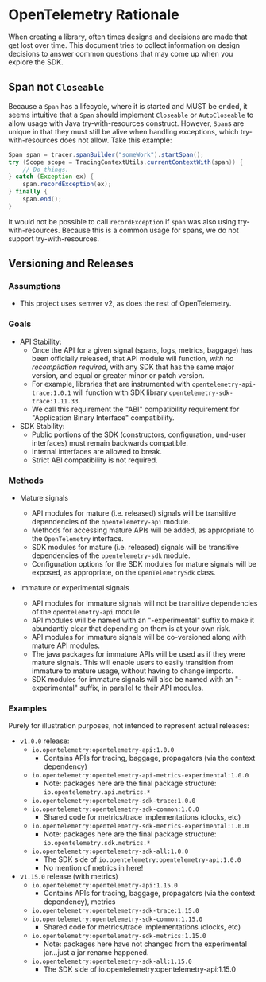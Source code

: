 # OpenTelemetry Rationale

When creating a library, often times designs and decisions are made that get lost over time. This
document tries to collect information on design decisions to answer common questions that may come
up when you explore the SDK.

## Span not `Closeable`

Because a `Span` has a lifecycle, where it is started and MUST be ended, it seems intuitive that a
`Span` should implement `Closeable` or `AutoCloseable` to allow usage with Java try-with-resources
construct. However, `Span`s are unique in that they must still be alive when handling exceptions,
which try-with-resources does not allow. Take this example:

```java
Span span = tracer.spanBuilder("someWork").startSpan();
try (Scope scope = TracingContextUtils.currentContextWith(span)) {
    // Do things.
} catch (Exception ex) {
    span.recordException(ex);
} finally {
    span.end();
}
```

It would not be possible to call `recordException` if `span` was also using try-with-resources.
Because this is a common usage for spans, we do not support try-with-resources.


## Versioning and Releases

### Assumptions

- This project uses semver v2, as does the rest of OpenTelemetry.

### Goals

- API Stability: 
    - Once the API for a given signal (spans, logs, metrics, baggage) has been officially released, that API module will 
function, *with no recompilation required*, with any SDK that has the same major version, and equal or greater minor or patch version. 
    - For example, libraries that are instrumented with `opentelemetry-api-trace:1.0.1` will function with 
SDK library `opentelemetry-sdk-trace:1.11.33`. 
    - We call this requirement the "ABI" compatibility requirement for "Application Binary Interface" compatibility. 
- SDK Stability:
    - Public portions of the SDK (constructors, configuration, und-user interfaces) must remain backwards compatible. 
    - Internal interfaces are allowed to break. 
    - Strict ABI compatibility is not required.

### Methods

- Mature signals
    - API modules for mature (i.e. released) signals will be transitive dependencies of the `opentelemetry-api` module.
    - Methods for accessing mature APIs will be added, as appropriate to the `OpenTelemetry` interface.
    - SDK modules for mature (i.e. released) signals will be transitive dependencies of the `opentelemetry-sdk` module.
    - Configuration options for the SDK modules for mature signals will be exposed, as appropriate, on the `OpenTelemetrySdk` class.

- Immature or experimental signals
    - API modules for immature signals will not be transitive dependencies of the `opentelemetry-api` module.
    - API modules will be named with an "-experimental" suffix to make it abundantly clear that depending on them is at your own risk.
    - API modules for immature signals will be co-versioned along with mature API modules.
    - The java packages for immature APIs will be used as if they were mature signals. This will enable users to easily transition from immature to 
    mature usage, without having to change imports. 
    - SDK modules for immature signals will also be named with an "-experimental" suffix, in parallel to their API modules.
    
### Examples

Purely for illustration purposes, not intended to represent actual releases:

- `v1.0.0` release:
    - `io.opentelemetry:opentelemetry-api:1.0.0`
        - Contains APIs for tracing, baggage, propagators (via the context dependency)
    - `io.opentelemetry:opentelemetry-api-metrics-experimental:1.0.0`
        - Note: packages here are the final package structure: `io.opentelemetry.api.metrics.*`
    - `io.opentelemetry:opentelemetry-sdk-trace:1.0.0`
    - `io.opentelemetry:opentelemetry-sdk-common:1.0.0`
        - Shared code for metrics/trace implementations (clocks, etc)
    - `io.opentelemetry:opentelemetry-sdk-metrics-experimental:1.0.0`
        - Note: packages here are the final package structure: `io.opentelemetry.sdk.metrics.*`
    - `io.opentelemetry:opentelemetry-sdk-all:1.0.0`
        - The SDK side of `io.opentelemetry:opentelemetry-api:1.0.0`
        - No mention of metrics in here!
- `v1.15.0` release (with metrics)
    - `io.opentelemetry:opentelemetry-api:1.15.0`
        - Contains APIs for tracing, baggage, propagators (via the context dependency), metrics
    - `io.opentelemetry:opentelemetry-sdk-trace:1.15.0`
    - `io.opentelemetry:opentelemetry-sdk-common:1.15.0`
        - Shared code for metrics/trace implementations (clocks, etc)
    - `io.opentelemetry:opentelemetry-sdk-metrics:1.15.0` 
        - Note: packages here have not changed from the experimental jar...just a jar rename happened.
    - `io.opentelemetry:opentelemetry-sdk-all:1.15.0`
        - The SDK side of io.opentelemetry:opentelemetry-api:1.15.0

